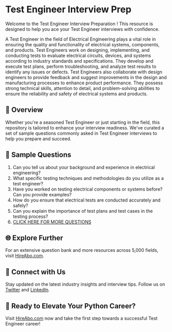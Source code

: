 # Test Engineer Interview Prep

Welcome to the Test Engineer Interview Preparation ! This resource is designed to help you ace your Test Engineer interviews with confidence.

A Test Engineer in the field of Electrical Engineering plays a vital role in ensuring the quality and functionality of electrical systems, components, and products. Test Engineers work on designing, implementing, and conducting tests to evaluate electrical circuits, devices, and systems according to industry standards and specifications. They develop and execute test plans, perform troubleshooting, and analyze test results to identify any issues or defects. Test Engineers also collaborate with design engineers to provide feedback and suggest improvements in the design and manufacturing processes to enhance product performance. They possess strong technical skills, attention to detail, and problem-solving abilities to ensure the reliability and safety of electrical systems and products.

## 🚀 Overview

Whether you're a seasoned Test Engineer or just starting in the field, this repository is tailored to enhance your interview readiness. We've curated a set of sample questions commonly asked in Test Engineer interviews to help you prepare and succeed.

## 📝 Sample Questions

1. Can you tell us about your background and experience in electrical engineering?
2. What specific testing techniques and methodologies do you utilize as a test engineer?
3. Have you worked on testing electrical components or systems before? Can you provide examples?
4. How do you ensure that electrical tests are conducted accurately and safely?
5. Can you explain the importance of test plans and test cases in the testing process?
6. [CLICK HERE FOR MORE QUESTIONS](https://hireabo.com/job/3_2_17/Test%20Engineer)

## 🌐 Explore Further

For an extensive question bank and more resources across 5,000 fields, visit [HireAbo.com](https://www.hireabo.com).

## 📱 Connect with Us

Stay updated on the latest industry insights and interview tips. Follow us on [Twitter](https://twitter.com/hireabo) and [LinkedIn](https://www.linkedin.com/in/hire-abo-3609972a8/).

## 🚀 Ready to Elevate Your Python Career?

Visit [HireAbo.com](https://www.hireabo.com) now and take the first step towards a successful Test Engineer career!